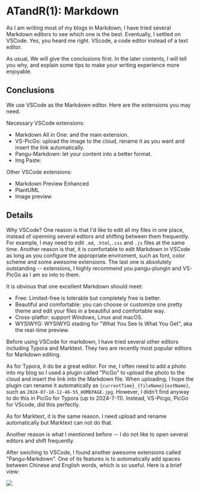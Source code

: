# ATandR(1): Markdown


As I am writing most of my blogs in Markdown, I have tried several Markdown editors to see which one is the best. Eventually, I settled on VSCode. Yes, you heard me right. VScode, a code editor instead of a text editor. 

As usual, We will give the conclusions first. In the later contents, I will tell you why, and explain some tips to make your writing experience more enjoyable.

## Conclusions

We use VSCode as the Markdown editor. Here are the extensions you may need.

Necessary VSCode extensions:
- Markdown All in One: and the main extension.
- VS-PicGo: upload the image to the cloud, rename it as you want and insert the link automatically.
- Pangu-Markdown: let your content into a better format.
- Img Paste: 

Other VSCode extensions:
- Markdown Preview Enhanced
- PlantUML
- Image preview


## Details

Why VSCode? One reason is that I'd like to edit all my files in one place, instead of openning several editors and shifting between them frequently. For example, I may need to edit `.md`, `.html`,`.css` and `.js` files at the same time. Another reason is that, it is comfortable to edit Markdown in VSCode as long as you configure the appropriate enviroment, such as font, color scheme and some awesome extensions. The last one is absolutely outstanding -- extensions, I highly recommend you pangu-plungin and VS-PicGo as I am so into to them.

It is obvious that one excellent Markdown should meet:
- Free: Limited-free is tolerable but completely free is better. 
- Beautiful and comfortable: you can choose or customize one pretty theme and edit your files in a beautiful and comfortable way.
- Cross-platfor: support Windows, Linux and macOS.
- WYSIWYG: WYSIWYG stading for "What You See Is What You Get", aka the real-time preview.

Before using VSCode for markdown, I have tried several other editors including Typora and Marktext. They two are recently most popular editors for Markdown editing. 

As for Typora, it do be a great editor. For me, I often need to add a photo into my blog so I used a plugin called "PicGo" to upload the photo to the cloud and insert the link into the Markdown file. When uploading, I hope the plugin can rename it automatically as `{currentTime}_{fileName}{extName}`, such as `2024-07-10-12-46-55_HOMEPAGE.jpg`. However, I didn't find anyway to do this in PicGo for Typora (up to 2024-7-11). Instead, VS-Picgo, PicGo for VScode, did this perfectly. 

As for Marktext, it is the same reason. I need upload and rename automatically but Marktext can not do that.

Another reason is what I mentioned before -- I do not like to open several editors and shift frequently.

After swiching to VSCode, I found another awesome extensions called "Pangu-Markdown". One of its features is to automatically add spaces between Chinese and English words, which is so useful. Here is a brief view:

<div class="center"><img src="https://imagebank-0.oss-cn-beijing.aliyuncs.com/VS-PicGo/2024-07-11-13-06-20_ATandR(1)-Markdown.jpg"/></div>



